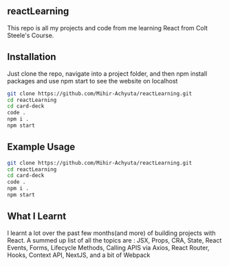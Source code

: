 ## reactLearning

This repo is all my projects and code from me learning React from Colt Steele's Course.

## Installation

Just clone the repo, navigate into a project folder, and then npm install packages and use npm start to see the website on localhost

```bash
git clone https://github.com/Mihir-Achyuta/reactLearning.git
cd reactLearning
cd card-deck
code .
npm i .
npm start
```

## Example Usage

```bash
git clone https://github.com/Mihir-Achyuta/reactLearning.git
cd reactLearning
cd card-deck
code .
npm i .
npm start
```

## What I Learnt

I learnt a lot over the past few months(and more) of building projects with React.
A summed up list of all the topics are : JSX, Props, CRA, State, React Events, Forms, Lifecycle Methods, Calling APIS via Axios, React Router, Hooks, Context API, NextJS, and a bit of Webpack
